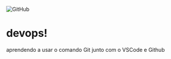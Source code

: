 ![GitHub](https://img.shields.io/github/license/lucas2k2/devops)
# devops!

aprendendo a usar o comando Git junto com o VSCode e Github
